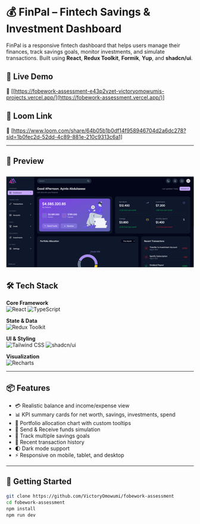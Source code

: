 # 💰 FinPal – Fintech Savings & Investment Dashboard

FinPal is a responsive fintech dashboard that helps users manage their finances, track savings goals, monitor investments, and simulate transactions. Built using **React**, **Redux Toolkit**, **Formik**, **Yup**, and **shadcn/ui**.

## 🚀 Live Demo
🔗 [[https://fobework-assessment-e43p2vzet-victoryomowumis-projects.vercel.app/](https://fobework-assessment.vercel.app/)]

## 🎥 Loom Link
🔗 [https://www.loom.com/share/64b05b1b0df14f958946704d2a6dc278?sid=1b0fec2d-52dd-4c89-881e-210c9313c6a1]

---
## 📸 Preview

![FinPal Dashboard Preview](public/screenshot.png)
---

## 🛠 Tech Stack

**Core Framework**  
![React](https://img.shields.io/badge/React-18.2-blue?logo=react)
![TypeScript](https://img.shields.io/badge/TypeScript-5.0-blue?logo=typescript)

**State & Data**  
![Redux Toolkit](https://img.shields.io/badge/Redux_Toolkit-1.9-purple?logo=redux)

**UI & Styling**  
![Tailwind CSS](https://img.shields.io/badge/Tailwind_CSS-3.3-06B6D4?logo=tailwindcss)
![shadcn/ui](https://img.shields.io/badge/shadcn/ui-0.4-111827?logo=react)

**Visualization**  
![Recharts](https://img.shields.io/badge/Recharts-2.4-lightgrey?logo=chart.js)

---

## 📦 Features

- 💳 Realistic balance and income/expense view
- 📊 KPI summary cards for net worth, savings, investments, spend
- 🧠 Portfolio allocation chart with custom tooltips
- 🔁 Send & Receive funds simulation
- 🎯 Track multiple savings goals
- 🧾 Recent transaction history
- 🌓 Dark mode support
- ⚡ Responsive on mobile, tablet, and desktop

---

## 🧪 Getting Started

```bash
git clone https://github.com/VictoryOmowumi/fobework-assessment
cd fobework-assessment
npm install
npm run dev
